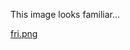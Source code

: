 This image looks familiar...

[fri.png](https://dctf.dragonsec.si/files/cc93248465199ed5dc9141d2fb0b9ee3/fri.png?token=eyJ1c2VyX2lkIjo4OTQsInRlYW1faWQiOjM2NiwiZmlsZV9pZCI6MTY0fQ.YJ9OZA.0DjRNUYQS4c5vCPgmCOXLAELpjQ)
